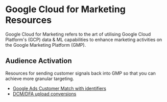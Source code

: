 # Google Cloud for Marketing Resources

Google Cloud for Marketing refers to the art of utilising Google Cloud Platform's (GCP) data & ML capabilities to enhance marketing activities on the Google Marketing Platform (GMP). 

## Audience Activation
Resources for sending customer signals back into GMP so that you can achieve more granular targeting.

- [Google Ads Customer Match with identifiers](https://developers.google.com/adwords/api/docs/guides/remarketing#customer_match_with_email_address_address_or_user_id)
- [DCM/DFA upload conversions](https://developers.google.com/doubleclick-advertisers/guides/conversions_upload)

